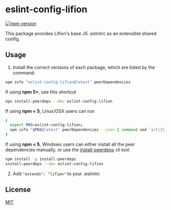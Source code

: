 # eslint-config-lifion

[![npm version](https://badge.fury.io/js/eslint-config-lifion.svg)](http://badge.fury.io/js/eslint-config-lifion)

This package provides Lifion's base JS .eslintrc as an extensible shared config.

## Usage

1. Install the correct versions of each package, which are listed by the command:

  ```sh
  npm info "eslint-config-lifion@latest" peerDependencies
  ```

  If using **npm 5+**, use this shortcut

  ```sh
  npx install-peerdeps --dev eslint-config-lifion
  ```

  If using **npm < 5**, Linux/OSX users can run

  ```sh
  (
    export PKG=eslint-config-lifion;
    npm info "$PKG@latest" peerDependencies --json | command sed 's/[\{\},]//g ; s/: /@/g' | xargs npm install --save-dev "$PKG@latest"
  )
  ```

  If using **npm < 5**, Windows users can either install all the peer dependencies manually, or use the [install-peerdeps](https://github.com/nathanhleung/install-peerdeps) cli tool.

  ```sh
  npm install -g install-peerdeps
  install-peerdeps --dev eslint-config-lifion
  ```

2. Add `"extends": "lifion"` to your .eslintrc

## License

[MIT](LICENSE)

